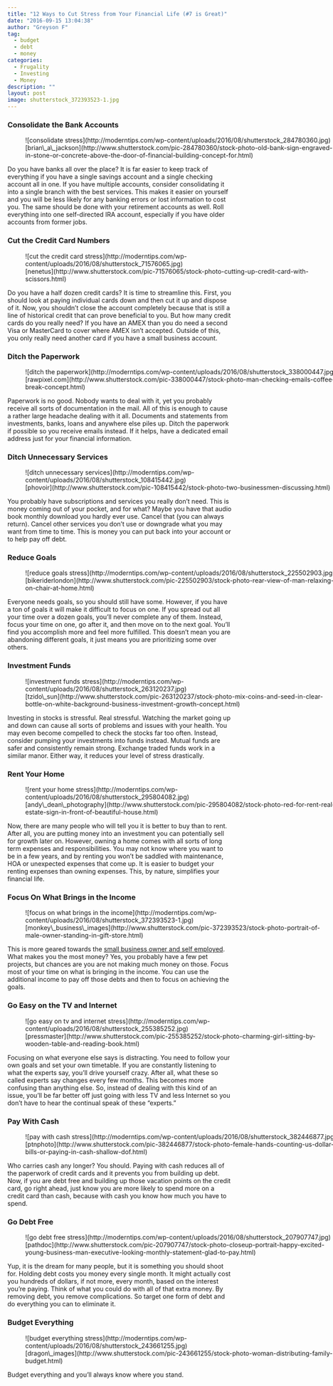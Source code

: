 ```yaml
---
title: "12 Ways to Cut Stress from Your Financial Life (#7 is Great)"
date: "2016-09-15 13:04:38"
author: "Greyson F"
tag:
  - budget
  - debt
  - money
categories:
  - Frugality
  - Investing
  - Money
description: ""
layout: post
image: shutterstock_372393523-1.jpg
---
```


### Consolidate the Bank Accounts

<figure aria-describedby="caption-attachment-4121" class="wp-caption alignnone" id="attachment_4121" style="width: 700px">![consolidate stress](http://moderntips.com/wp-content/uploads/2016/08/shutterstock_284780360.jpg)<figcaption class="wp-caption-text" id="caption-attachment-4121">[brian\_a\_jackson](http://www.shutterstock.com/pic-284780360/stock-photo-old-bank-sign-engraved-in-stone-or-concrete-above-the-door-of-financial-building-concept-for.html)</figcaption></figure>

Do you have banks all over the place? It is far easier to keep track of everything if you have a single savings account and a single checking account all in one. If you have multiple accounts, consider consolidating it into a single branch with the best services. This makes it easier on yourself and you will be less likely for any banking errors or lost information to cost you. The same should be done with your retirement accounts as well. Roll everything into one self-directed IRA account, especially if you have older accounts from former jobs.

### Cut the Credit Card Numbers

<figure aria-describedby="caption-attachment-4122" class="wp-caption alignnone" id="attachment_4122" style="width: 700px">![cut the credit card stress](http://moderntips.com/wp-content/uploads/2016/08/shutterstock_71576065.jpg)<figcaption class="wp-caption-text" id="caption-attachment-4122">[nenetus](http://www.shutterstock.com/pic-71576065/stock-photo-cutting-up-credit-card-with-scissors.html)</figcaption></figure>

Do you have a half dozen credit cards? It is time to streamline this. First, you should look at paying individual cards down and then cut it up and dispose of it. Now, you shouldn’t close the account completely because that is still a line of historical credit that can prove beneficial to you. But how many credit cards do you really need? If you have an AMEX than you do need a second Visa or MasterCard to cover where AMEX isn’t accepted. Outside of this, you only really need another card if you have a small business account.

### Ditch the Paperwork

<figure aria-describedby="caption-attachment-4123" class="wp-caption alignnone" id="attachment_4123" style="width: 700px">![ditch the paperwork](http://moderntips.com/wp-content/uploads/2016/08/shutterstock_338000447.jpg)<figcaption class="wp-caption-text" id="caption-attachment-4123">[rawpixel.com](http://www.shutterstock.com/pic-338000447/stock-photo-man-checking-emails-coffee-break-concept.html)</figcaption></figure>

Paperwork is no good. Nobody wants to deal with it, yet you probably receive all sorts of documentation in the mail. All of this is enough to cause a rather large headache dealing with it all. Documents and statements from investments, banks, loans and anywhere else piles up. Ditch the paperwork if possible so you receive emails instead. If it helps, have a dedicated email address just for your financial information.

### Ditch Unnecessary Services

<figure aria-describedby="caption-attachment-4124" class="wp-caption alignnone" id="attachment_4124" style="width: 700px">![ditch unnecessary services](http://moderntips.com/wp-content/uploads/2016/08/shutterstock_108415442.jpg)<figcaption class="wp-caption-text" id="caption-attachment-4124">[phovoir](http://www.shutterstock.com/pic-108415442/stock-photo-two-businessmen-discussing.html)</figcaption></figure>

You probably have subscriptions and services you really don’t need. This is money coming out of your pocket, and for what? Maybe you have that audio book monthly download you hardly ever use. Cancel that (you can always return). Cancel other services you don’t use or downgrade what you may want from time to time. This is money you can put back into your account or to help pay off debt.

### Reduce Goals

<figure aria-describedby="caption-attachment-4125" class="wp-caption alignnone" id="attachment_4125" style="width: 700px">![reduce goals stress](http://moderntips.com/wp-content/uploads/2016/08/shutterstock_225502903.jpg)<figcaption class="wp-caption-text" id="caption-attachment-4125">[bikeriderlondon](http://www.shutterstock.com/pic-225502903/stock-photo-rear-view-of-man-relaxing-on-chair-at-home.html)</figcaption></figure>

Everyone needs goals, so you should still have some. However, if you have a ton of goals it will make it difficult to focus on one. If you spread out all your time over a dozen goals, you’ll never complete any of them. Instead, focus your time on one, go after it, and then move on to the next goal. You’ll find you accomplish more and feel more fulfilled. This doesn’t mean you are abandoning different goals, it just means you are prioritizing some over others.

### Investment Funds

<figure aria-describedby="caption-attachment-4126" class="wp-caption alignnone" id="attachment_4126" style="width: 700px">![investment funds stress](http://moderntips.com/wp-content/uploads/2016/08/shutterstock_263120237.jpg)<figcaption class="wp-caption-text" id="caption-attachment-4126">[tzido\_sun](http://www.shutterstock.com/pic-263120237/stock-photo-mix-coins-and-seed-in-clear-bottle-on-white-background-business-investment-growth-concept.html)</figcaption></figure>

Investing in stocks is stressful. Real stressful. Watching the market going up and down can cause all sorts of problems and issues with your health. You may even become compelled to check the stocks far too often. Instead, consider pumping your investments into funds instead. Mutual funds are safer and consistently remain strong. Exchange traded funds work in a similar manor. Either way, it reduces your level of stress drastically.

### Rent Your Home

<figure aria-describedby="caption-attachment-4127" class="wp-caption alignnone" id="attachment_4127" style="width: 700px">![rent your home stress](http://moderntips.com/wp-content/uploads/2016/08/shutterstock_295804082.jpg)<figcaption class="wp-caption-text" id="caption-attachment-4127">[andy\_dean\_photography](http://www.shutterstock.com/pic-295804082/stock-photo-red-for-rent-real-estate-sign-in-front-of-beautiful-house.html)</figcaption></figure>

Now, there are many people who will tell you it is better to buy than to rent. After all, you are putting money into an investment you can potentially sell for growth later on. However, owning a home comes with all sorts of long term expenses and responsibilities. You may not know where you want to be in a few years, and by renting you won’t be saddled with maintenance, HOA or unexpected expenses that come up. It is easier to budget your renting expenses than owning expenses. This, by nature, simplifies your financial life.

### Focus On What Brings in the Income

<figure aria-describedby="caption-attachment-4129" class="wp-caption alignnone" id="attachment_4129" style="width: 700px">![focus on what brings in the income](http://moderntips.com/wp-content/uploads/2016/08/shutterstock_372393523-1.jpg)<figcaption class="wp-caption-text" id="caption-attachment-4129">[monkey\_business\_images](http://www.shutterstock.com/pic-372393523/stock-photo-portrait-of-male-owner-standing-in-gift-store.html)</figcaption></figure>

This is more geared towards the [small business owner and self employed](http://www.forbes.com/sites/nancyanderson/2014/01/10/5-fearless-ways-to-simplify-your-finances-in-2014/#2b5d98dd2354). What makes you the most money? Yes, you probably have a few pet projects, but chances are you are not making much money on those. Focus most of your time on what is bringing in the income. You can use the additional income to pay off those debts and then to focus on achieving the goals.

### Go Easy on the TV and Internet

<figure aria-describedby="caption-attachment-4130" class="wp-caption alignnone" id="attachment_4130" style="width: 700px">![go easy on tv and internet stress](http://moderntips.com/wp-content/uploads/2016/08/shutterstock_255385252.jpg)<figcaption class="wp-caption-text" id="caption-attachment-4130">[pressmaster](http://www.shutterstock.com/pic-255385252/stock-photo-charming-girl-sitting-by-wooden-table-and-reading-book.html)</figcaption></figure>

Focusing on what everyone else says is distracting. You need to follow your own goals and set your own timetable. If you are constantly listening to what the experts say, you’ll drive yourself crazy. After all, what these so called experts say changes every few months. This becomes more confusing than anything else. So, instead of dealing with this kind of an issue, you’ll be far better off just going with less TV and less Internet so you don’t have to hear the continual speak of these “experts.”

### Pay With Cash

<figure aria-describedby="caption-attachment-4131" class="wp-caption alignnone" id="attachment_4131" style="width: 700px">![pay with cash stress](http://moderntips.com/wp-content/uploads/2016/08/shutterstock_382446877.jpg)<figcaption class="wp-caption-text" id="caption-attachment-4131">[ptnphoto](http://www.shutterstock.com/pic-382446877/stock-photo-female-hands-counting-us-dollar-bills-or-paying-in-cash-shallow-dof.html)</figcaption></figure>

Who carries cash any longer? You should. Paying with cash reduces all of the paperwork of credit cards and it prevents you from building up debt. Now, if you are debt free and building up those vacation points on the credit card, go right ahead, just know you are more likely to spend more on a credit card than cash, because with cash you know how much you have to spend.

### Go Debt Free

<figure aria-describedby="caption-attachment-4132" class="wp-caption alignnone" id="attachment_4132" style="width: 700px">![go debt free stress](http://moderntips.com/wp-content/uploads/2016/08/shutterstock_207907747.jpg)<figcaption class="wp-caption-text" id="caption-attachment-4132">[pathdoc](http://www.shutterstock.com/pic-207907747/stock-photo-closeup-portrait-happy-excited-young-business-man-executive-looking-monthly-statement-glad-to-pay.html)</figcaption></figure>

Yup, it is the dream for many people, but it is something you should shoot for. Holding debt costs you money every single month. It might actually cost you hundreds of dollars, if not more, every month, based on the interest you’re paying. Think of what you could do with all of that extra money. By removing debt, you remove complications. So target one form of debt and do everything you can to eliminate it.

### Budget Everything

<figure aria-describedby="caption-attachment-4133" class="wp-caption alignnone" id="attachment_4133" style="width: 700px">![budget everything stress](http://moderntips.com/wp-content/uploads/2016/08/shutterstock_243661255.jpg)<figcaption class="wp-caption-text" id="caption-attachment-4133">[dragon\_images](http://www.shutterstock.com/pic-243661255/stock-photo-woman-distributing-family-budget.html)</figcaption></figure>

Budget everything and you’ll always know where you stand.

